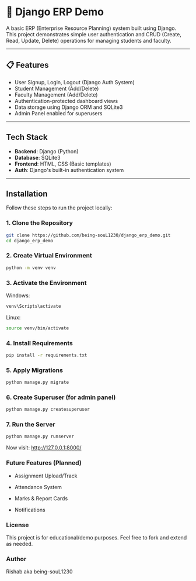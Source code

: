 # 🏫 Django ERP Demo

A basic ERP (Enterprise Resource Planning) system built using Django.  
This project demonstrates simple user authentication and CRUD (Create, Read, Update, Delete) operations for managing students and faculty.

---

## 📋 Features

-  User Signup, Login, Logout (Django Auth System)
-  Student Management (Add/Delete)
-  Faculty Management (Add/Delete)
-  Authentication-protected dashboard views
-  Data storage using Django ORM and SQLite3
-  Admin Panel enabled for superusers

---

## Tech Stack

- **Backend**: Django (Python)
- **Database**: SQLite3
- **Frontend**: HTML, CSS (Basic templates)
- **Auth**: Django's built-in authentication system

---

## Installation

Follow these steps to run the project locally:

### 1. Clone the Repository
```bash
git clone https://github.com/being-souL1230/django_erp_demo.git
cd django_erp_demo
```

### 2. Create Virtual Environment
```bash
python -m venv venv
```

### 3. Activate the Environment
Windows:
```bash
venv\Scripts\activate
```
Linux:
```bash
source venv/bin/activate
```

### 4. Install Requirements
```bash
pip install -r requirements.txt
```

### 5. Apply Migrations
```bash
python manage.py migrate
```

### 6. Create Superuser (for admin panel)
```bash
python manage.py createsuperuser
```

### 7. Run the Server
```bash
python manage.py runserver
```

Now visit:
http://127.0.0.1:8000/

 ### Future Features (Planned)
 
- Assignment Upload/Track

- Attendance System

- Marks & Report Cards

- Notifications

### License
This project is for educational/demo purposes.
Feel free to fork and extend as needed.

### Author
Rishab aka being-souL1230
